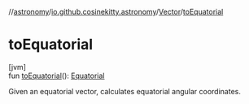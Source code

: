 //[astronomy](../../../index.md)/[io.github.cosinekitty.astronomy](../index.md)/[Vector](index.md)/[toEquatorial](to-equatorial.md)

# toEquatorial

[jvm]\
fun [toEquatorial](to-equatorial.md)(): [Equatorial](../-equatorial/index.md)

Given an equatorial vector, calculates equatorial angular coordinates.
